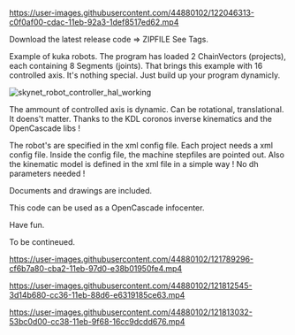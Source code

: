 
https://user-images.githubusercontent.com/44880102/122046313-c0f0af00-cdac-11eb-92a3-1def8517ed62.mp4

Download the latest release code => ZIPFILE
See Tags.

Example of kuka robots. The program has loaded 2 ChainVectors (projects), each containing 8 Segments (joints). 
That brings this example with 16 controlled axis. It's nothing special. Just build up your program dynamicly.

![skynet_robot_controller_hal_working](https://user-images.githubusercontent.com/44880102/99879792-13823800-2bdd-11eb-8c40-29b79d8a18e5.png)

The ammount of controlled axis is dynamic. Can be rotational, translational.
It doens't matter. Thanks to the KDL coronos inverse kinematics and the OpenCascade libs !

The robot's are specified in the xml config file.
Each project needs a xml config file. Inside the config file, the machine stepfiles are pointed out. Also the kinematic model is defined in the xml file in
a simple way ! No dh parameters needed !

Documents and drawings are included.

This code can be used as a OpenCascade infocenter.

Have fun.

To be contineued.


https://user-images.githubusercontent.com/44880102/121789296-cf6b7a80-cba2-11eb-97d0-e38b01950fe4.mp4


https://user-images.githubusercontent.com/44880102/121812545-3d14b680-cc36-11eb-88d6-e6319185ce63.mp4


https://user-images.githubusercontent.com/44880102/121813032-53bc0d00-cc38-11eb-9f68-16cc9dcdd676.mp4


